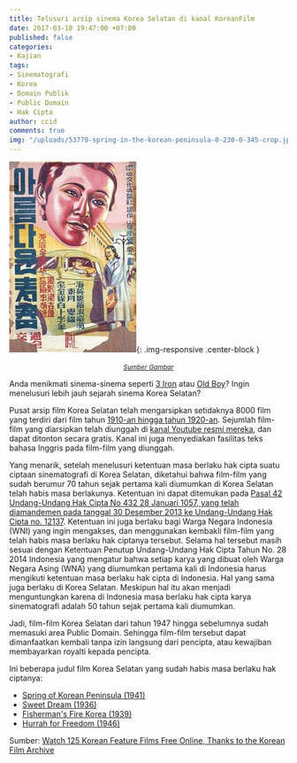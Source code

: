 ```yaml
---
title: Telusuri arsip sinema Korea Selatan di kanal KoreanFilm
date: 2017-03-10 19:47:00 +07:00
published: false
categories:
- Kajian
tags:
- Sinematografi
- Korea
- Domain Publik
- Public Domain
- Hak Cipta
author: ccid
comments: true
img: "/uploads/53770-spring-in-the-korean-peninsula-0-230-0-345-crop.jpg"
---
```


![53770-spring-in-the-korean-peninsula-0-230-0-345-crop.jpg](/uploads/53770-spring-in-the-korean-peninsula-0-230-0-345-crop.jpg){: .img-responsive .center-block }<center><small><i><a href="https://letterboxd.com/film/spring-in-the-korean-peninsula/">Sumber Gambar</a></i></small></center>

Anda menikmati sinema-sinema seperti [3 Iron](https://en.wikipedia.org/wiki/3-Iron) atau [Old Boy](https://en.wikipedia.org/wiki/Oldboy_(2003_film))? Ingin menelusuri lebih jauh sejarah sinema Korea Selatan?

Pusat arsip film Korea Selatan telah mengarsipkan setidaknya 8000 film yang terdiri dari film tahun [1910-an hingga tahun 1920-an](https://eng.koreafilm.or.kr/kofa/intro/preservation/film). Sejumlah film-film yang diarsipkan telah diunggah di [kanal Youtube resmi mereka](https://www.youtube.com/channel/UCvH6u_Qzn5RQdz9W198umDw), dan dapat ditonton secara gratis. Kanal ini juga menyediakan fasilitas teks bahasa Inggris pada film-film yang diunggah. 

Yang menarik, setelah menelusuri ketentuan masa berlaku hak cipta suatu ciptaan sinematografi di Korea Selatan, diketahui bahwa film-film yang sudah berumur 70 tahun sejak pertama kali diumumkan di Korea Selatan telah habis masa berlakunya. Ketentuan ini dapat ditemukan pada [Pasal 42 Undang-Undang Hak Cipta No 432 28 Januari 1057, yang telah diamandemen pada tanggal 30 Desember 2013 ke Undang-Undang Hak Cipta no. 12137](http://www.copyright.or.kr/eng/laws-and-treaties/copyright-law/chapter02/section04.do). Ketentuan ini juga berlaku bagi Warga Negara Indonesia (WNI) yang ingin mengakses, dan menggunakan kembakli film-film yang telah habis masa berlaku hak ciptanya tersebut. Selama hal tersebut masih sesuai dengan Ketentuan Penutup Undang-Undang Hak Cipta Tahun No. 28 2014 Indonesia yang mengatur bahwa setiap karya yang dibuat oleh Warga Negara Asing (WNA) yang diumumkan pertama kali di Indonesia harus mengikuti ketentuan masa berlaku hak cipta di Indonesia. Hal yang sama juga berlaku di Korea Selatan. Meskipun hal itu akan menjadi menguntungkan karena di Indonesia masa berlaku hak cipta karya sinematografi adalah 50 tahun sejak pertama kali diumumkan.

Jadi, film-film Korea Selatan dari tahun 1947 hingga sebelumnya sudah memasuki area Public Domain. Sehingga film-film tersebut dapat dimanfaatkan kembali tanpa izin langsung dari pencipta, atau kewajiban membayarkan royalti kepada pencipta. 

Ini beberapa judul film Korea Selatan yang sudah habis masa berlaku hak ciptanya:

* [Spring of Korean Peninsula (1941)](https://youtu.be/T0MiZnCvb7s)
* [Sweet Dream (1936)](https://youtu.be/tmd_OBPFll8)
* [Fisherman's Fire Korea (1939)](https://www.youtube.com/watch?v=HgEI2T3wsbo)
* [Hurrah for Freedom (1946)](https://youtu.be/l2uu9hJsjSk) 

Sumber:
[Watch 125 Korean Feature Films Free Online, Thanks to the Korean Film Archive](http://www.openculture.com/2012/12/a_wealth_of_20th-century_korean_cinema_free_online_from_the_korean_film_archive.html)